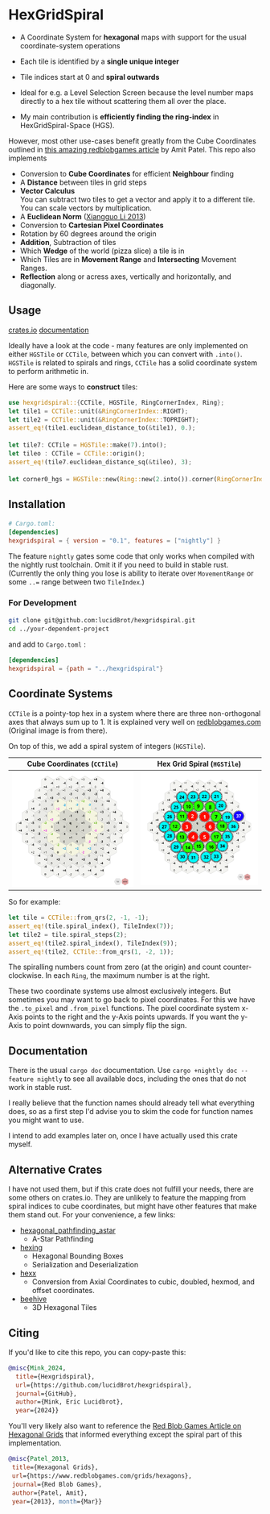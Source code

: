 # HexGridSpiral

* A Coordinate System for **hexagonal** maps with support for the usual coordinate-system operations
* Each tile is identified by a  **single unique integer**
* Tile indices start at 0 and **spiral outwards**
* Ideal for e.g. a Level Selection Screen because the level number maps directly to a hex tile without scattering them all over the place.

* My main contribution is **efficiently finding the ring-index** in HexGridSpiral-Space (HGS).

However, most other use-cases benefit greatly from the Cube Coordinates outlined in [this amazing redblobgames article](https://www.redblobgames.com/grids/hexagons/#distances-cube) by Amit Patel. This repo also implements

* Conversion to **Cube Coordinates** for efficient **Neighbour** finding
* A **Distance** between tiles in grid steps
* **Vector Calculus**  
  You can subtract two tiles to get a vector and apply it to a different tile.  You can scale vectors by multiplication.
* A **Euclidean Norm** ([Xiangguo Li 2013](https://www.researchgate.net/publication/235779843_Storage_and_addressing_scheme_for_practical_hexagonal_image_processing))
* Conversion to **Cartesian Pixel Coordinates**
* Rotation by 60 degrees around the origin
* **Addition**, Subtraction of tiles
* Which **Wedge** of the world (pizza slice) a tile is in
* Which Tiles are in **Movement Range** and **Intersecting** Movement Ranges.
* **Reflection** along or acress axes, vertically and horizontally, and diagonally.

## Usage

[crates.io](https://crates.io/crates/hexgridspiral) [documentation](https://docs.rs/crate/hexgridspiral/)

Ideally have a look at the code - many features are only implemented on either `HGSTile` or `CCTile`, between which you can convert with `.into()`. `HGSTile` is related to spirals and rings, `CCTile`  has a solid coordinate system to perform arithmetic in.

Here are some ways to **construct** tiles:  

```rust
use hexgridspiral::{CCTile, HGSTile, RingCornerIndex, Ring};
let tile1 = CCTile::unit(&RingCornerIndex::RIGHT);
let tile2 = CCTile::unit(&RingCornerIndex::TOPRIGHT);
assert_eq!(tile1.euclidean_distance_to(&tile1), 0.);

let tile7: CCTile = HGSTile::make(7).into();
let tileo : CCTile = CCTile::origin();
assert_eq!(tile7.euclidean_distance_sq(&tileo), 3);

let corner0_hgs = HGSTile::new(Ring::new(2.into()).corner(RingCornerIndex::BOTTOMLEFT));
```

## Installation

```toml
# Cargo.toml:
[dependencies]
hexgridspiral = { version = "0.1", features = ["nightly"] }
```

The feature `nightly` gates some code that only works when compiled with the nightly rust toolchain. Omit it if you need to build in stable rust. (Currently the only thing you lose is ability to iterate over `MovementRange` or some `..=` range between two `TileIndex`.)

### For Development

```bash
git clone git@github.com:lucidBrot/hexgridspiral.git
cd ../your-dependent-project
```

and add to `Cargo.toml` :

```toml
[dependencies]
hexgridspiral = {path = "../hexgridspiral"}
```

## Coordinate Systems

`CCTile` is a pointy-top hex in a system where there are three non-orthogonal axes that always sum up to 1. It is explained very well on [redblobgames.com](https://www.redblobgames.com/grids/hexagons/#distances-cube) (Original image is from there). 

On top of this, we add a spiral system of integers (`HGSTile`).

| Cube Coordinates (`CCTile`)                                  | Hex Grid Spiral (`HGSTile`)     |
| ------------------------------------------------------------ | ------------------------------- |
| ![image-20241208105942125](./README.assets/image-20241208105942125.png) | ![](./README.assets/spiral.png) |

So for example:

```rust
let tile = CCTile::from_qrs(2, -1, -1);
assert_eq!(tile.spiral_index(), TileIndex(7));
let tile2 = tile.spiral_steps(2);
assert_eq!(tile2.spiral_index(), TileIndex(9));
assert_eq!(tile2, CCTile::from_qrs(1, -2, 1));
```

The spiralling numbers count from zero (at the origin) and count counter-clockwise. In each `Ring`, the maximum number is at the right.

These two coordinate systems use almost exclusively integers. But sometimes you may want to go back to pixel coordinates. For this we have the `.to_pixel`  and `.from_pixel`  functions. The pixel coordinate system x-Axis points to the right and the y-Axis points upwards. If you want the y-Axis to point downwards, you can simply flip the sign.

## Documentation

There is the usual `cargo doc`  documentation. Use `cargo +nightly doc --feature nightly` to see all available docs, including the ones that do not work in stable rust.

I really believe that the function names should already tell what everything does, so as a first step I'd advise you to skim the code for function names you might want to use.

I intend to add examples later on, once I have actually used this crate myself.

## Alternative Crates

I have not used them, but if this crate does not fulfill your needs, there are some others on crates.io. They are unlikely to feature the mapping from spiral indices to cube coordinates, but might have other features that make them stand out. For your convenience, a few links:  

* [hexagonal_pathfinding_astar](https://crates.io/crates/hexagonal_pathfinding_astar)
  * A-Star Pathfinding
* [hexing](https://crates.io/crates/hexing)
  * Hexagonal Bounding Boxes
  * Serialization and Deserialization
* [hexx](https://crates.io/crates/hexx)
  * Conversion from Axial Coordinates to cubic, doubled, hexmod, and offset coordinates.
* [beehive](https://crates.io/crates/beehive)
  * 3D Hexagonal Tiles

## Citing

If you'd like to cite this repo, you can copy-paste this:

```bibtex
@misc{Mink_2024, 
  title={Hexgridspiral}, 
  url={https://github.com/lucidBrot/hexgridspiral},
  journal={GitHub}, 
  author={Mink, Eric Lucidbrot}, 
  year={2024}} 
```

You'll very likely also want to reference the [Red Blob Games Article on Hexagonal Grids](https://www.redblobgames.com/grids/hexagons/#reflection) that informed everything except the spiral part of this implementation.

```bibtex
@misc{Patel_2013,
 title={Hexagonal Grids},
 url={https://www.redblobgames.com/grids/hexagons}, 
 journal={Red Blob Games},
 author={Patel, Amit}, 
 year={2013}, month={Mar}} 
```



